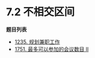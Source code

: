 # 7.2 不相交区间

**题目列表**

- [1235. 规划兼职工作](https://leetcode.cn/problems/maximum-profit-in-job-scheduling/description/)
- [1751. 最多可以参加的会议数目 II](https://leetcode.cn/problems/maximum-number-of-events-that-can-be-attended-ii/description/)
